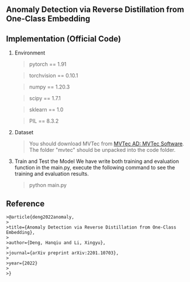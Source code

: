 ﻿## Anomaly Detection via Reverse Distillation from One-Class Embedding 
 ## Implementation (Official Code)

1. Environment
	> pytorch == 1.91
	
	> torchvision == 0.10.1
	
	> numpy == 1.20.3
	
	> scipy == 1.7.1
	
	> sklearn == 1.0
	
	> PIL == 8.3.2
2. Dataset
    > You should download MVTec from [MVTec AD: MVTec Software](https://www.mvtec.com/company/research/datasets/mvtec-ad/). The folder "mvtec" should be unpacked into the code folder.
3. Train and Test the Model
We have write both training and evaluation function in the main.py, execute the following command to see the training and evaluation results.
    > python main.py
    
 ## Reference
	>@article{deng2022anomaly,    
	>
	>title={Anomaly Detection via Reverse Distillation from One-Class Embedding},
	>
	>author={Deng, Hanqiu and Li, Xingyu},
	>
	>journal={arXiv preprint arXiv:2201.10703},
	>
	>year={2022}
	>
	>}
